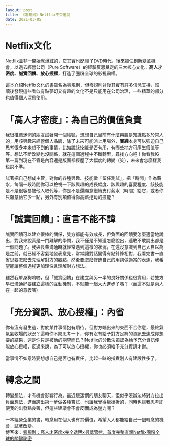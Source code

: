 ```yaml
---
layout: post
title: 《零規則》Netflix不只追劇
date: 2021-03-05
---
```

# Netflix文化
Netflix並非一開始就爆紅的，它其實也歷經了DVD時代，後來抓住創新變革機會，以過去經營公司（Pure Software）的經驗反思奠定的三大核心文化：**高人才密度、誠實回饋、放心授權**，打造了圈粉全球的影視霸權。  
<br>
這本介紹Netflix文化的書雖名為零規則，但零規則背後其實有許多信念支持，細讀後發現這些看似有點夢幻又有趣的文化不是只能用在公司治理，一些精華的部分也值得個人深思使用。
# 「高人才密度」：為自己的價值負責
我很推薦迷惘的朋友試著開一個帳號，想想自己目前有什麼興趣是知識點多於常人的，用該興趣來經營個人品牌，除了未來可能派上用場外，**實踐**本身可以強迫自己思考很多本來想不到的事情，比如說該技能是否有用、有哪些地方可產生價值等等。想法不斷改變也沒關係，就在這個過程中不斷轉型，尋找方向吧！你看我IG第一篇到現在不管是內容還是版面都經歷了大幅度的轉變（笑），未來會怎麼樣我也說不準。  
<br>
試著把自己想成主管，對你的各種興趣、技能做「留任測試」，把「時間」作為薪水，每隔一段時間你可以檢視一下該興趣的成長幅度、該興趣的喜愛程度、該技能是不是很容易被他人取代等，你是不是還願意繼續支付薪水（時間）給它，或者你只願意給它少一點，另外有別項值得你高薪挖角的技能？
# 「誠實回饋」：直言不能不諱
誠實回饋可以建立很棒的關係，雙方都能有效成長，但負面的回饋要怎麼適當地說出，對我來說真是一門難解的學問，我不僅是不知道怎麼說出，連敢不敢說出都是一個問題了。我與長輩溝通時就經常遇到這樣的狀況，在還沒意識到自己太自以為是之前，就已經不客氣地發表意見，常常讓對話變得有點針鋒相對，我看完書一直省思要怎麼去先理解對方的觀點、然後要怎麼修飾自己的用詞做適當的表達，我希望能讓整個過程更加理性且理解對方想法。  
<br>
雖然我單身狗嗚嗚，但「誠實回饋」在建立與另一半的良好關係也很實用，若雙方早已溝通好要建立這樣的互動機制，不就能一起大大進步了嗎？（而這不就是兩人在一起的意義嗎）
# 「充分資訊、放心授權」：內省
你有沒有發生過，對於某件事情抱有期待，但對方端出來的東西不合你意，最終氣氣氣收場的狀況？這時你不妨思考一下，你有沒有給予對方足夠的資訊去達成你想要的結果，還是你只是被動的期望而已？Netflix的分散決策認為給予充分資訊便能放心授權，反過來說，為了可以放心授權，你也必須給予充分資訊才對。  
<br>
當事情不如意時要想想自己是否也有責任，比起一昧的指責別人有建設性多了。
# 轉念之間
轉變想法，才有機會影響行為。最近跟迷惘的朋友聊天，但似乎沒辦法將對方拉出負面想法，進而跨出第一步做各種嘗試，也讓我覺得蠻挫折的，同時也讓我思考即便我的出發點良善，但這些建議會不會反而成為壓力呢？  
<br>
一本經營企業的書，轉念用在個人也有其價值，希望人人都能給自己一個轉念的機會，試著改變。
<br>
博客來：[零規則：高人才密度x完全透明x最低管控，首度完整直擊Netflix圈粉全球的關鍵祕密](https://www.books.com.tw/exep/assp.php/oukalatte/products/0010873975?sloc=main&utm_source=oukalatte&utm_medium=ap-books&utm_content=recommend&utm_campaign=ap-202103)